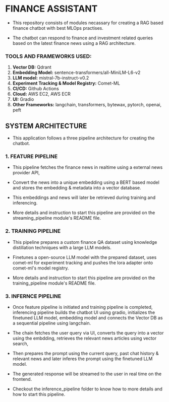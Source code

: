 # FINANCE ASSISTANT

- This repository consists of modules necassary for creating a RAG based finance chatbot with best MLOps practises.

- The chatbot can respond to finance and investment related queries based on the latest finance news using a RAG architecture.


### TOOLS AND FRAMEWORKS USED:

1. <b>Vector DB:</b> Qdrant
2. <b>Embedding Model:</b> sentence-transformers/all-MiniLM-L6-v2
3. <b>LLM model:</b> mistral-7b-instruct-v0.2
4. <b>Experiment Tracking & Model Registry:</b> Comet-ML
5. <b>CI/CD:</b> Github Actions
6. <b>Cloud:</b> AWS EC2, AWS ECR
7. <b>UI:</b> Gradio
8. <b>Other Frameworks:</b> langchain, transformers, bytewax, pytorch, openai, peft


## SYSTEM ARCHITECTURE

- This application follows a three pipeline architecture for creating the chatbot.

 ### 1. FEATURE PIPELINE

 - This pipeline fetches the finance news in realtime using a external news provider API,

 - Convert the news into a unique embedding using a BERT based model and stores the embedding & metadata into a vector database.

 - This embeddings and news will later be retrieved during training and inferencing.

 - More details and instruction to start this pipeline are provided on the streaming_pipeline module's README file.

 ### 2. TRAINING PIPELINE

 - This pipeline prepares a custom finance QA dataset using knowledge distillation techniques with a large LLM models.

 - Finetunes a open-source LLM model with the prepared dataset, uses comet-ml for experiment tracking and pushes the lora adapter onto comet-ml's model registry.

 - More details and instruction to start this pipeline are provided on the training_pipeline module's README file.

 ### 3. INFERNCE PIPELINE

 - Once feature pipeline is initiated and training pipeline is completed, inferencing pipeline builds the chatbot UI using gradio, initializes the finetuned LLM model, embedding model and connects the Vector DB as a sequential pipeline using langchain.

 - The chain fetches the user query via UI, converts the query into a vector using the embdding, retrieves the relevant news articles using vector search,

 - Then prepares the prompt using the current query, past chat history & relevant news and later inferes the prompt using the finetuned LLM model.

 - The generated response will be streamed to the user in real time on the frontend.
 
 - Checkout the inference_pipeline folder to know how to more details and how to start this pipeline.